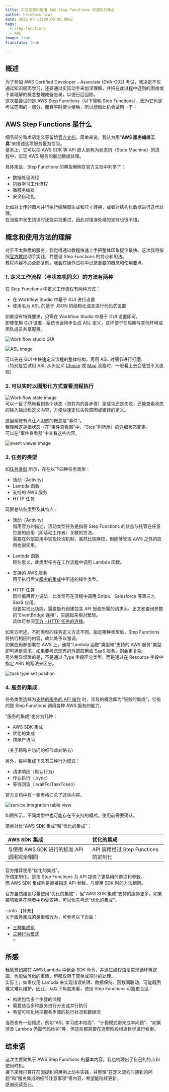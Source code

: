 ```yaml
---
title: 汇总实践中使用 AWS Step Functions 时遇到的难点
author: hirokazu-niwa
date: 2025-07-11T00:00:00.000Z
tags:
  - step-functions
  - AWS
image: true
translate: true

---
```


## 概述
为了参加 AWS Certified Developer - Associate (DVA-C02) 考试，我决定不仅通过知识层面学习，还要通过实际动手来加深理解，并把在此过程中遇到的困难或不易理解的概念整理成备忘录，以便日后回顾。  
这次要尝试的是 AWS Step Functions（以下简称 Step Functions），因为它也是考试范围的一部分，而且平时很少接触，所以想借此机会试用一下！

## AWS Step Functions 是什么
细节部分和术语定义等留给[官方文档](https://docs.aws.amazon.com/ja_jp/step-functions/latest/dg/welcome.html)，简单来说，我认为用“**AWS 服务编排工具**”来描述这项服务最为恰当。  
基本上，它可以把 AWS SDK 等 API 嵌入到称为状态机（State Machine）的流程中，实现 AWS 服务的联动数据处理。

具体来说，Step Functions 的典型用例在官方文档中列举了：  
- 数据处理流程  
- 机器学习工作流程  
- 微服务编排  
- 安全自动化

比如对上传的图片并行执行缩略图生成和尺寸转换，或者对结构化数据进行迭代处理。  
在流程中发生错误时还能实现重试，因此对错误处理的支持也很不错。

## 概念和使用方法的理解
对于不太熟悉的服务，我觉得通过教程快速上手把整体印象捉住最快。这次我将按照[官方教程](https://docs.aws.amazon.com/step-functions/latest/dg/getting-started.html)动手实践，并整理 Step Functions 的特点和用法。  
教程内容不必全部复刻，我会在操作过程中记录重要的概念和使用要点。

### 1. 定义工作流程（与状态机同义）的方法有两种
在 Step Functions 中定义工作流程有两种方式：  
- 在 Workflow Studio 中基于 GUI 进行设置  
- 使用名为 ASL 的基于 JSON 的结构化语言进行代码式设置

如果没有特殊要求，只需在 Workflow Studio 中基于 GUI 设置即可。  
即使使用 GUI 设置，系统也会同步生成 ASL 定义，这样便于在后期与其他环境或团队成员共享配置。

![Work flow studio GUI](/img/blogs/2025/0711_aws_stepfunction_tips/image-2.png)

![ASL image](/img/blogs/2025/0711_aws_stepfunction_tips/image-3.png)

可以先在 GUI 中快速定义流程的整体结构，再用 ASL 对细节进行打磨。  
（特别是尝试用 ASL 从头定义 [Choice](https://docs.aws.amazon.com/ja_jp/step-functions/latest/dg/state-choice.html) 或 [Map](https://docs.aws.amazon.com/ja_jp/step-functions/latest/dg/state-map.html) 流程时，一眼看上去会感觉不太直观）

### 2. 可以实时以图形化方式查看流程执行
![Work flow state image](/img/blogs/2025/0711_aws_stepfunction_tips/image.png)  
可以一目了然地看到各个状态（流程内的各步骤）是成功还是失败，还能查看状态的输入输出和定义内容，方便快速定位失败原因或错误的定义。

这里稍微有点让人困惑的概念是“事件”。  
我理解这是指状态（在“事件查看器”中，“Step”列所示）的详细状态变更。  
可以在“事件查看器”中查看这些内容。

![event viewer image](/img/blogs/2025/0711_aws_stepfunction_tips/image-1.png)

### 3. 任务的类型
如[任务类型](https://docs.aws.amazon.com/ja_jp/step-functions/latest/dg/state-task.html#task-types) 所示，存在以下四种任务类型：

- 活动（Activity）  
- Lambda 函数  
- 支持的 AWS 服务  
- HTTP 任务

简要总结各类型及其特点：

- 活动（Activity）  
  借用官方的描述，活动类型任务是指将 Step Functions 的状态与托管在任意位置的应用（即活动工作者）关联的方法。  
  需要在外部应用中实现轮询机制，虽然比较麻烦，但能够管理 AWS 之外的应用也很实用。

- Lambda 函数  
  顾名思义，此类型任务在工作流程中调用 Lambda 函数。

- 支持的 AWS 服务  
  用于执行后文[服务的集成](#4-服务的集成)中所述的操作类型。

- HTTP 任务  
  同样借用官方说法，此类型可在流程中调用 Stripe、Salesforce 等第三方 SaaS 应用。  
  但要实现此功能，需要额外创建包含 API 授权所需的请求头、正文和查询参数的“EventBridge 连接”，实施起来相对繁琐。  
  具体可参阅[官方 - HTTP 任务的连接](https://docs.aws.amazon.com/ja_jp/step-functions/latest/dg/call-https-apis.html#http-task-authentication)。

如官方所述，不同类型的任务定义方式不同。指定哪种类型后，Step Functions 将执行相应的内容，故此处予以强调。  
如果应用都部署在 AWS 上，通常“Lambda 函数”类型和“支持的 AWS 服务”类型即可满足需求；如果要考虑现有的外部应用或 SaaS 服务，则会更复杂。  
另外稍显烦琐的是，不是通过 Type 字段区分类型，而是通过在 Resource 字段中指定 ARN 的写法来区分。

![task type set position](/img/blogs/2025/0711_aws_stepfunction_tips/image-6.png)

### 4. 服务的集成
任务类型选择为[支持的服务的 API 操作](https://docs.aws.amazon.com/ja_jp/step-functions/latest/dg/state-task.html#state-task-connector) 时，涉及的概念即为“服务的集成”，它指的是 Step Functions 调用各种 AWS 服务的能力。  

“服务的集成”也分为几种：  
- AWS SDK 集成  
- 优化的集成  
- 跨账户访问  

（关于跨账户访问的细节此处略去）

另外，每种集成下又有三种行为模式：  
- 请求响应（默认行为）  
- 作业执行（.sync）  
- 等待回调（.waitForTaskToken）

官方文档中有一张表格汇总了这些内容。

![service integration table view](/img/blogs/2025/0711_aws_stepfunction_tips/image-4.png)

如图所示，不同类型中也可能存在不支持的模式，使用前需要确认。  

简单对比“AWS SDK 集成”和“优化的集成”：  

| AWS SDK 集成 | 优化的集成 |
|:--|:--|
| 与使用 AWS SDK 进行的标准 API 调用完全相同 | API 调用经过 Step Functions 的定制化 |

官方推荐使用“优化的集成”。  
所谓定制化，是指 Step Functions 为 API 提供了更易用的选项和参数。  
而 AWS SDK 集成则是直接指定 API 参数，与使用 SDK 时的方法相同。

官方虽然建议尽量使用“优化的集成”，但“AWS SDK 集成”支持的服务更多。如果某项服务在两者中均受支持，可以优先考虑“优化的集成”。

:::info 【补充】  
关于服务集成的类型和行为，可参考以下页面：  
- [三种集成组](https://docs.aws.amazon.com/ja_jp/step-functions/latest/dg/integrate-services.html)  
- [三种行为模式](https://docs.aws.amazon.com/ja_jp/step-functions/latest/dg/integrate-optimized.html)  
:::

## 所感
我感觉如果在 AWS Lambda 中组合 SDK 命令，并通过编程语法实现循环等逻辑，也能做类似的事情，但那仅限于简单或短时的处理。  
实际上，如果仅用 Lambda 来实现错误处理、数据保持、函数间联动，可能既困难又难以维护。因此，从以下角度来看，使用 Step Functions 可能更合适：  
- 构建包含多个步骤的流程  
- 需要结合多种服务进行分支或并行执行  
- 希望可视化地把握各步骤的执行状况和数据流

当然也有一些顾虑，例如“ASL 学习成本较高”、“计费模式带来成本问题”、“如果涉及 Lambda 仍需代码维护”等，但这些都需要在选型阶段根据目标进行权衡。

## 结束语
这次主要聚焦于 AWS Step Functions 的基本内容，我也梳理出了自己的特点和使用时机。  
接下来我打算在前面提到的用例上动手实践，并整理“在定义流程时遇到的问题”和“服务集成的细节注意事项”等内容，希望能陆续更新。  
感谢阅读至此。
